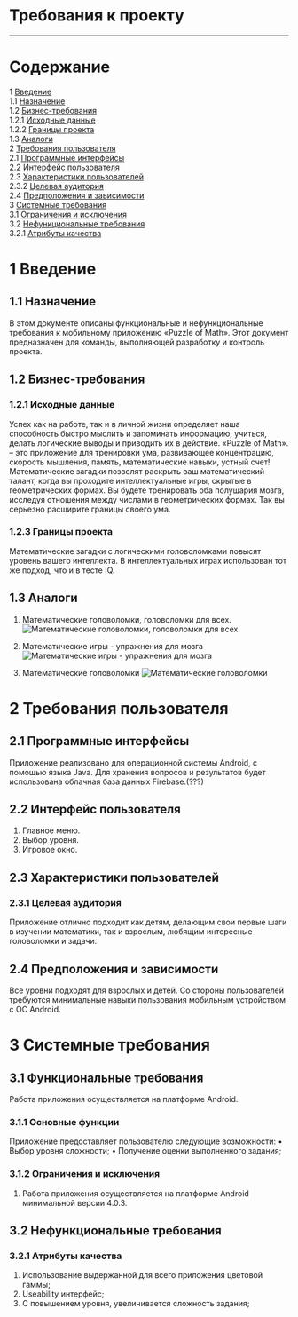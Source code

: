 # Требования к проекту
---

# Содержание
1 [Введение](#intro)  
1.1 [Назначение](#appointment)  
1.2 [Бизнес-требования](#business_requirements)  
1.2.1 [Исходные данные](#initial_data)  
1.2.2 [Границы проекта](#project_boundary)  
1.3 [Аналоги](#analogues)  
2 [Требования пользователя](#user_requirements)  
2.1 [Программные интерфейсы](#software_interfaces)  
2.2 [Интерфейс пользователя](#user_interface)  
2.3 [Характеристики пользователей](#user_specifications)  
2.3.2 [Целевая аудитория](#target_audience)  
2.4 [Предположения и зависимости](#assumptions_and_dependencies)  
3 [Системные требования](#system_requirements)  
3.1 [Ограничения и исключения](#restrictions_and_exclusions)  
3.2 [Нефункциональные требования](#non-functional_requirements)  
3.2.1 [Атрибуты качества](#quality_attributes)  


<a name="intro"/>

# 1 Введение

<a name="appointment"/>

## 1.1 Назначение
В этом документе описаны функциональные и нефункциональные требования к мобильному приложению «Puzzle of Math». Этот документ предназначен для команды, выполняющей разработку и контроль проекта.
<a name="business_requirements"/>
## 1.2 Бизнес-требования

<a name="initial_data"/>

### 1.2.1 Исходные данные
Успех как на работе, так и в личной жизни определяет наша способность быстро мыслить и запоминать информацию, учиться, делать логические выводы и приводить их в действие.
«Puzzle of Math». – это приложение для тренировки ума, развивающее концентрацию, скорость мышления, память, математические навыки, устный счет!
Математические загадки позволят раскрыть ваш математический талант, когда вы проходите интеллектуальные игры, скрытые в геометрических формах. Вы будете тренировать оба полушария мозга, исследуя отношения между числами в геометрических формах. Так вы серьезно расширите границы своего ума.
 
<a name="project_boundary"/>

### 1.2.3 Границы проекта
Математические загадки с логическими головоломками повысят уровень вашего интеллекта.
В интеллектуальных играх использован тот же подход, что и в тесте IQ.

<a name="analogues"/>

## 1.3 Аналоги
1.	Математические головоломки, головоломки для всех.
![Математические головоломки, головоломки для всех](../../Analog/Analog1.png) 

2.	Математические игры - упражнения для мозга
![Математические игры - упражнения для мозга](../../Analog/Analog2.png) 
3.	Математические головоломки
![Математические головоломки](../../Analog/Analog3.png) 

<a name="user_requirements"/>

# 2 Требования пользователя

<a name="software_interfaces"/>

## 2.1 Программные интерфейсы
Приложение реализовано для операционной системы Android, с помощью языка Java.
Для хранения вопросов и результатов будет использована облачная база данных Firebase.(???)

<a name="user_interface"/>

## 2.2 Интерфейс пользователя
1.	Главное меню.  
2.	Выбор уровня.  
3.	Игровое окно.  

<a name="user_specifications"/>

## 2.3 Характеристики пользователей

<a name="target_audience"/>

### 2.3.1 Целевая аудитория
Приложение отлично подходит как детям, делающим свои первые шаги в изучении математики, так и взрослым, любящим интересные головоломки и задачи. 

<a name="assumptions_and_dependencies"/>

## 2.4 Предположения и зависимости
Все уровни подходят для взрослых и детей. Со стороны пользователей требуются минимальные навыки пользования мобильным устройством c ОС Android.
<a name="system_requirements"/>

# 3 Системные требования

<a name="functional_requirements"/>

## 3.1 Функциональные требования
Работа приложения осуществляется на платформе Android.
<a name="main_functions"/>

### 3.1.1 Основные функции

Приложение предоставляет пользователю следующие возможности:
•	Выбор уровня сложности;
•	Получение оценки выполненного задания;
<a name="restrictions_and_exclusions"/>
### 3.1.2 Ограничения и исключения
1.	Работа приложения осуществляется на платформе Android минимальной версии 4.0.3.

## 3.2 Нефункциональные требования

<a name="quality_attributes"/>

### 3.2.1 Атрибуты качества
1.	Использование выдержанной для всего приложения цветовой гаммы;
2.	Useability интерфейс;
3.	С повышением уровня, увеличивается сложность задания;




